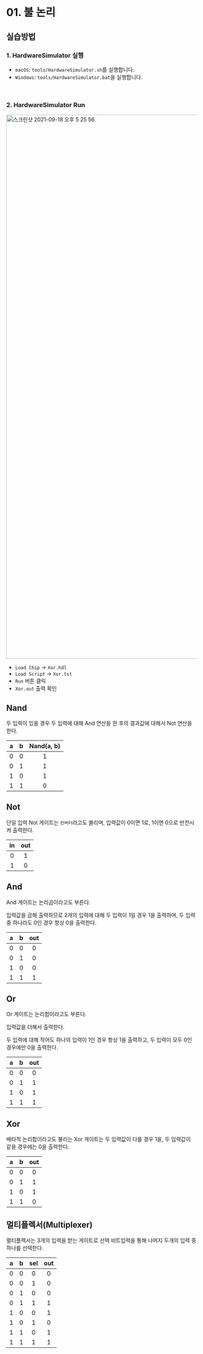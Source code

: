 # 01. 불 논리

## 실습방법

### 1. HardwareSimulator 실행

- `macOS`: `tools/HardwareSimulator.sh`를 실행합니다.
- `Windows`: `tools/HardwareSimulator.bat`을 실행합니다.

<br />

### 2. HardwareSimulator Run

<img width="1440" alt="스크린샷 2021-09-18 오후 5 25 56" src="https://user-images.githubusercontent.com/71188307/133882348-202684f6-b950-49ed-9775-3b6d69f9c92c.png">

- `Load Chip` -> `Xor.hdl` 
- `Load Script` -> `Xor.tst`
- `Run` 버튼 클릭
- `Xor.out` 출력 확인

## Nand

두 입력이 있을 경우 두 입력에 대해 And 연산을 한 후의 결과값에 대해서 Not 연산을 한다.

| a | b | Nand(a, b) |
|---|---|:----------:|
| 0 | 0 |      1     |
| 0 | 1 |      1     |
| 1 | 0 |      1     |
| 1 | 1 |      0     |


## Not

단일 입력 Not 게이트는 `컨버터`라고도 불리며, 입력값이 0이면 1로, 1이면 0으로 반전시켜 출력한다.

|  in   |  out  |
|:-----:|:-----:|
|   0   |   1   |
|   1   |   0   |

## And 

And 게이트는 논리곱이라고도 부른다. 

입력값을 곱해 출력하므로 2개의 입력에 대해 두 입력이 1일 경우 1을 출력하며, 두 입력 중 하나라도 0인 경우 항상 0을 출력한다.

|   a   |   b   |  out  |
|:-----:|:-----:|:-----:|
|   0   |   0   |   0   |
|   0   |   1   |   0   |
|   1   |   0   |   0   |
|   1   |   1   |   1   |

## Or

Or 게이트는 논리합이라고도 부른다. 

입력값을 더해서 출력한다. 

두 입력에 대해 적어도 하나의 입력이 1인 경우 항상 1을 출력하고, 두 입력이 모두 0인 경우에만 0을 출력한다.

|   a   |   b   |  out  |
|:-----:|:-----:|:-----:|
|   0   |   0   |   0   |
|   0   |   1   |   1   |
|   1   |   0   |   1   |
|   1   |   1   |   1   |

## Xor

배타적 논리합이라고도 불리는 Xor 게이트는 두 입력값이 다를 경우 1을, 두 입력값이 같을 경우에는 0을 출력한다.

|   a   |   b   |  out  |
|:-----:|:-----:|:-----:|
|   0   |   0   |   0   |
|   0   |   1   |   1   |
|   1   |   0   |   1   |
|   1   |   1   |   0   |


## 멀티플렉서(Multiplexer)

멀티플렉서는 3개의 입력을 받는 게이트로 선택 비트입력을 통해 나머지 두개의 입력 중 하나를 선택한다.

|   a   |   b   |  sel  |  out  |
|:-----:|:-----:|:-----:|:-----:|
|   0   |   0   |   0   |   0   |
|   0   |   0   |   1   |   0   |
|   0   |   1   |   0   |   0   |
|   0   |   1   |   1   |   1   |
|   1   |   0   |   0   |   1   |
|   1   |   0   |   1   |   0   |
|   1   |   1   |   0   |   1   |
|   1   |   1   |   1   |   1   |




